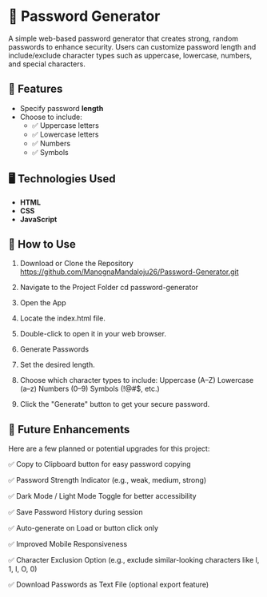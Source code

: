 # 🔐 Password Generator

A simple web-based password generator that creates strong, random passwords to enhance security. Users can customize password length and include/exclude character types such as uppercase, lowercase, numbers, and special characters.


## 🚀 Features

- Specify password **length**
- Choose to include:
  - ✅ Uppercase letters
  - ✅ Lowercase letters
  - ✅ Numbers
  - ✅ Symbols


## 🖥️ Technologies Used

- **HTML**
- **CSS**
- **JavaScript**


## 📂 How to Use

1. Download or Clone the Repository
https://github.com/ManognaMandaloju26/Password-Generator.git

2. Navigate to the Project Folder
cd password-generator

4. Open the App

5. Locate the index.html file.

6. Double-click to open it in your web browser.

7. Generate Passwords

8. Set the desired length.

9. Choose which character types to include:
   Uppercase (A–Z)
   Lowercase (a–z)
   Numbers (0–9)
   Symbols (!@#$, etc.)

10. Click the "Generate" button to get your secure password.

## 🌟 Future Enhancements

Here are a few planned or potential upgrades for this project:

✅ Copy to Clipboard button for easy password copying

✅ Password Strength Indicator (e.g., weak, medium, strong)

✅ Dark Mode / Light Mode Toggle for better accessibility

✅ Save Password History during session

✅ Auto-generate on Load or button click only

✅ Improved Mobile Responsiveness

✅ Character Exclusion Option (e.g., exclude similar-looking characters like l, 1, I, O, 0)

✅ Download Passwords as Text File (optional export feature)
